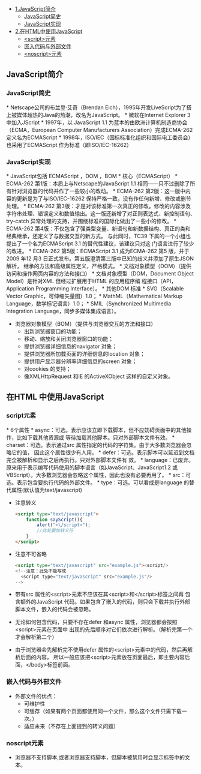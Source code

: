* [1.JavaScript简介](#1)
    * [JavaScript简史](#1.1)
    * [JavaScript实现](#1.2)
* [2.在HTML中使用JavaScript](#2)
    * [\<script\>元素](#2.1)
    * [嵌入代码与外部文件](#2.2)
    * [\<noscript\>元素](#2.3)
    
<h2 id="1">JavaScript简介</h2>

<h3 id="1.1">JavaScript简史</h3>
* Netscape公司的布兰登·艾奇（Brendan Eich），1995年开发LiveScript为了搭上被媒体超热的Java的热潮，改名为JavaScript。
* 微软在Internet Explorer 3 中加入JScript
* 1997年，以 JavaScript 1.1 为蓝本的由欧洲计算机制造商协会（ECMA，European Computer Manufacturers Association）完成ECMA-262 定义名为ECMAScript
* 1998年，ISO/IEC（国标标准化组织和国际电工委员会）也采用了ECMAScript 作为标准（即ISO/IEC-16262）

<h3 id="1.2">JavaScript实现</h3>
* JavaScript包括 ECMAScript ，DOM ，BOM
* 核心（ECMAScript）
    * ECMA-262 第1版：本质上与Netscape的JavaScript 1.1 相同——只不过删除了所有针对浏览器的代码并作了一些较小的改动。
    * ECMA-262 第2版：这一版中内容的更新是为了与ISO/IEC-16262 保持严格一致，没有作任何新增、修改或删节处理。
    * ECMA-262 第3版：才是对该标准第一次真正的修改。修改的内容涉及字符串处理、错误定义和数值输出。这一版还新增了对正则表达式、新控制语句、try-catch 异常处理的支持，并围绕标准的国际化做出了一些小的修改。
    * ECMA-262 第4版：不仅包含了强类型变量、新语句和新数据结构、真正的类和经典继承，还定义了与数据交互的新方式。
            与此同时，TC39 下属的一个小组也提出了一个名为ECMAScript 3.1 的替代性建议，该建议只对这
            门语言进行了较少的改进。
    * ECMA-262 第5版：ECMAScript 3.1 成为ECMA-262 第5 版，并于2009 年12 月3 日正式发布。第五版澄清第三版中已知的歧义并添加了原生JSON解析，
            继承的方法和高级属性定义，严格模式。
* 文档对象模型（DOM）（提供访问和操作网页内容的方法和接口）
    * 文档对象模型（DOM，Document Object Model）是针对XML 但经过扩展用于HTML 的应用程序编
      程接口（API，Application Programming Interface）。
    * 其他DOM 标准
        * SVG（Scalable Vector Graphic，可伸缩矢量图）1.0；
        * MathML（Mathematical Markup Language，数学标记语言）1.0；
        * SMIL（Synchronized Multimedia Integration Language，同步多媒体集成语言）。

* 浏览器对象模型（BOM）（提供与浏览器交互的方法和接口）
    * 出新浏览器窗口的功能；
    * 移动、缩放和关闭浏览器窗口的功能；
    * 提供浏览器详细信息的navigator 对象；
    * 提供浏览器所加载页面的详细信息的location 对象；
    * 提供用户显示器分辨率详细信息的screen 对象；
    * 对cookies 的支持；
    * 像XMLHttpRequest 和IE 的ActiveXObject 这样的自定义对象。

<h2 id="2">在HTML 中使用JavaScript</h3>

<h3 id="2.1">script元素</h3>
* 6个属性
    * async：可选。表示应该立即下载脚本，但不应妨碍页面中的其他操作，比如下载其他资源或
      等待加载其他脚本。只对外部脚本文件有效。
    * charset：可选。表示通过src 属性指定的代码的字符集。由于大多数浏览器会忽略它的值，
      因此这个属性很少有人用。
    * defer：可选。表示脚本可以延迟到文档完全被解析和显示之后再执行。只对外部脚本文件有
      效。
    * language：已废弃。原来用于表示编写代码使用的脚本语言（如JavaScript、JavaScript1.2
      或VBScript）。大多数浏览器会忽略这个属性，因此也没有必要再用了。
    * src：可选。表示包含要执行代码的外部文件。
    * type：可选。可以看成是language 的替代属性(默认值为text/javascript)
 
* 注意转义
    ```HTML
    <script type="text/javascript">
        function sayScript(){
            alert("<\/script>");
            //此处要加转义符
        }
    </script>
    ```
* 注意不可省略
    ```HTML
    <script type="text/javascript" src="example.js"><script/>
    <!--注意：此处不能写成
      <script type="text/javascript" src="example.js"/>
    -->
    ```
* 带有src 属性的\<script\>元素不应该在其\<script\>和\</script\>标签之间再
      包含额外的JavaScript 代码。如果包含了嵌入的代码，则只会下载并执行外部
      脚本文件，嵌入的代码会被忽略。
      
* 无论如何包含代码，只要不存在defer 和async 属性，浏览器都会按照\<script\>元素在页面中
  出现的先后顺序对它们依次进行解析。（解析完第一个才会解析第二个）

* 由于浏览器会先解析完不使用defer 属性的\<script\>元素中的代码，然后再解析后面的内容，
  所以一般应该把\<script\>元素放在页面最后，即主要内容后面，\</body\>标签前面。

<h3 id="2.2">嵌入代码与外部文件</h3>

* 外部文件的优点：
    * 可维护性
    * 可缓存（如果有两个页面都使用同一个文件，那么这个文件只需下载一次。）
    * 适应未来（不存在上面提到的转义问题）

<h3 id="2.3">noscript元素</h3>

* 浏览器不支持脚本,或者浏览器支持脚本，但脚本被禁用时会显示标签中的文本。






